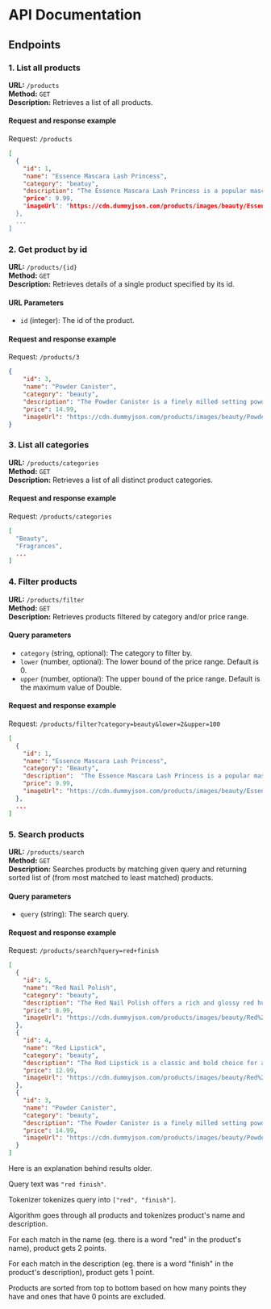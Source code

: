 # API Documentation
## Endpoints

### 1. List all products

**URL:** `/products`  
**Method:** `GET`  
**Description:** Retrieves a list of all products.

#### Request and response example
Request: `/products`
```json
[
  {
    "id": 1,
    "name": "Essence Mascara Lash Princess",
    "category": "beatuy",
    "description": "The Essence Mascara Lash Princess is a popular mascara known for its volumizing and lengthening effects. Achieve dramatic lashes with this long-lasting and cruelty-free formula."",
    "price": 9.99,
    "imageUrl": "https://cdn.dummyjson.com/products/images/beauty/Essence%20Mascara%20Lash%20Princess/thumbnail.png"
  },
  ...
]
```

### 2. Get product by id

**URL:** `/products/{id}`  
**Method:** `GET`  
**Description:** Retrieves details of a single product specified by its id.

#### URL Parameters

-   `id` (integer): The id of the product.

#### Request and response example
Request: `/products/3`
```json
{
    "id": 3,
    "name": "Powder Canister",
    "category": "beauty",
    "description": "The Powder Canister is a finely milled setting powder designed to set makeup and control shine. With a lightweight and translucent formula, it provides a smooth and matte finish.",
    "price": 14.99,
    "imageUrl": "https://cdn.dummyjson.com/products/images/beauty/Powder%20Canister/thumbnail.png"
}
```

### 3. List all categories
**URL:** `/products/categories`  
**Method:** `GET`  
**Description:** Retrieves a list of all distinct product categories.

#### Request and response example
Request: `/products/categories`
```json
[
  "Beauty",
  "Fragrances",
  ...
]
```

### 4. Filter products

**URL:** `/products/filter`  
**Method:** `GET`  
**Description:** Retrieves products filtered by category and/or price range.

#### Query parameters

-   `category` (string, optional): The category to filter by.
-   `lower` (number, optional): The lower bound of the price range. Default is 0.
-   `upper` (number, optional): The upper bound of the price range. Default is the maximum value of Double.

#### Request and response example
Request: `/products/filter?category=beauty&lower=2&upper=100`

```json
[
  {
    "id": 1,
    "name": "Essence Mascara Lash Princess",
    "category": "Beauty",
    "description": 	"The Essence Mascara Lash Princess is a popular mascara known for its volumizing and lengthening effects. Achieve dramatic lashes with this long-lasting and cruelty-free formula.",
    "price": 9.99,
    "imageUrl": "https://cdn.dummyjson.com/products/images/beauty/Essence%20Mascara%20Lash%20Princess/thumbnail.png"
  },
  ...
]
```

### 5. Search products

**URL:** `/products/search`  
**Method:** `GET`  
**Description:** Searches products by matching given query and returning sorted list  of (from most matched to least matched) products.

#### Query parameters

-   `query` (string): The search query.

#### Request and response example
Request: `/products/search?query=red+finish`
```json
[
  {
    "id": 5,
    "name": "Red Nail Polish",
    "category": "beauty",
    "description": "The Red Nail Polish offers a rich and glossy red hue for vibrant and polished nails. With a quick-drying formula, it provides a salon-quality finish at home.",
    "price": 8.99,
    "imageUrl": "https://cdn.dummyjson.com/products/images/beauty/Red%20Nail%20Polish/thumbnail.png"
  },
  {
    "id": 4,
    "name": "Red Lipstick",
    "category": "beauty",
    "description": "The Red Lipstick is a classic and bold choice for adding a pop of color to your lips. With a creamy and pigmented formula, it provides a vibrant and long-lasting finish.",
    "price": 12.99,
    "imageUrl": "https://cdn.dummyjson.com/products/images/beauty/Red%20Lipstick/thumbnail.png"
  },
  {
    "id": 3,
    "name": "Powder Canister",
    "category": "beauty",
    "description": "The Powder Canister is a finely milled setting powder designed to set makeup and control shine. With a lightweight and translucent formula, it provides a smooth and matte finish.",
    "price": 14.99,
    "imageUrl": "https://cdn.dummyjson.com/products/images/beauty/Powder%20Canister/thumbnail.png"
  }
]
```

Here is an explanation behind results older.

Query text was `"red finish"`.

Tokenizer tokenizes query into `["red", "finish"]`.

Algorithm goes through all products and tokenizes product's name and description.

For each match in the name (eg. there is a word "red" in the product's name), product gets 2 points.

For each match in the description (eg. there is a word "finish" in the product's description), product gets 1 point.

Products are sorted from top to bottom based on how many points they have and ones that have 0 points are excluded.
